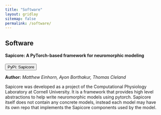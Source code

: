 ```yaml
---
title: "Software"
layout: gridlay
sitemap: false
permalink: /software/
---
```


<style>
img{
  border-radius: 10px;
}
iframe {
  width: 175px;
  display: inline;
  vertical-align:middle;
  <!-- margin-bottom:5px; -->
  <!-- margin-left:5px; -->
  <!-- border: 1px solid red; -->
}
.col-md-3 {
  margin:0;
  padding:0;
  margin-top:10px;
  margin-bottom:10px;
  display:block;
  overflow:hidden;
  text-align:center;
  display: table-cell;
  height: auto;
  float: none;
  background:white;
  border-radius:20px;
  <!-- border: 1px solid black; -->
}
</style>

## Software


<div class="jumbotron">
<div class="row align-items-end">
<div class="col-md-9 col-sm-12">
<h4><b>Sapicore: A PyTorch-based framework for neuromorphic modeling</b></h4>
<a href="https://pypi.org/project/sapicore/#description" target="_blank"><button class="btn btn-primary btn-sm">PyPi: Sapicore</button></a>
<!--<a href="https://github.com/sbryngelson/PyQBMMlib" target="_blank"><button class="btn btn-primary btn-sm">GIT: PyQBMMLIB</button></a>
<a href="{{ site.url }}{{ site.baseurl }}/papers/bryngelson-SoftX-20.pdf" target="_blank"><button class="btn btn-danger btn-sm">PAPER</button></a> -->

<b>Author:</b>
<i> Matthew Einhorn, Ayon Borthakur, Thomas Cleland</i>

Sapicore was developed as a project of the Computational Physiology Laboratory at Cornell University. It is a framework that provides high level abstractions to help write neuromorphic models using pytorch. Sapicore itself does not contain any concrete models, instead each model may have its own repo that implements the Sapicore components used by the model.
